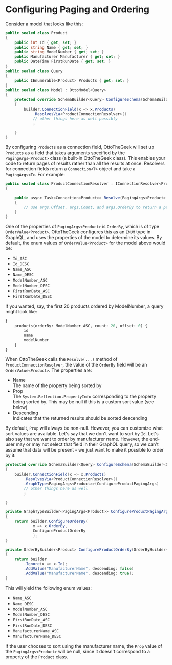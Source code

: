 # Configuring Paging and Ordering

Consider a model that looks like this:

```csharp
public sealed class Product
{
    public int Id { get; set; }
    public string Name { get; set; }
    public string ModelNumber { get; set; }
    public Manufacturer Manufacturer { get; set; }
    public DateTime FirstRunDate { get; set; }
}
public sealed class Query
{
    public IEnumerable<Product> Products { get; set; }
}
public sealed class Model : OttoModel<Query>
{
    protected override SchemaBuilder<Query> ConfigureSchema(SchemaBuilder<Query> builder)
    {
        builder.ConnectionField(x => x.Products)
            .ResolvesVia<ProductConnectionResolver>()
            // other things here as well possibly
            ;

    }
}
```
By configuring `Products` as a connection field, OttoTheGeek will set up `Products` as a field that takes arguments specified by the `PagingArgs<Product>` class (a built-in OttoTheGeek class). This enables your code to return pages of results rather than all the results at once. Resolvers for connection fields return a `Connection<T>` object and take a `PagingArgs<T>`. For example:

```csharp
public sealed class ProductConnectionResolver : IConnectionResolver<Product>
{

    public async Task<Connection<Product>> Resolve(PagingArgs<Product> args)
    {
        // use args.Offset, args.Count, and args.OrderBy to return a page of results
    }
}
```

One of the properties of `PagingArgs<Product>` is `OrderBy`, which is of type `OrderValue<Product>`. OttoTheGeek configures this as an `ENUM` type in GraphQL, and uses the properties of the model to determine its values. By default, the enum values of `OrderValue<Product>` for the model above would be:

* `Id_ASC`
* `Id_DESC`
* `Name_ASC`
* `Name_DESC`
* `ModelNumber_ASC`
* `ModelNumber_DESC`
* `FirstRunDate_ASC`
* `FirstRunDate_DESC`

If you wanted, say, the first 20 products ordered by ModelNumber, a query might look like:
```graphql
{
    products(orderBy: ModelNumber_ASC, count: 20, offset: 0) {
        id
        name
        modelNumber
    }
}
```

When OttoTheGeek calls the `Resolve(...)` method of `ProductConnectionResolver`, the value of the `OrderBy` field will be an `OrderValue<Product>`. The properties are:

* Name <br />
  The name of the property being sorted by
* Prop <br />
  The `System.Reflection.PropertyInfo` corresponding to the property being sorted by. This may be null if this is a custom sort value (see below)
* Descending <br />
  Indicates that the returned results should be sorted descending

By default, `Prop` will always be non-null. However, you can customize what sort values are available.
Let's say that we don't want to sort by `Id`.
Let's also say that we want to order by manufacturer name. However, the end-user may or may not select that field in their GraphQL query, so we can't assume that data will be present - we just want to make it possible to order by it:


```csharp
protected override SchemaBuilder<Query> ConfigureSchema(SchemaBuilder<Query> builder)
{
    builder.ConnectionField(x => x.Products)
        .ResolvesVia<ProductConnectionResolver>()
        .GraphType<PagingArgs<Product>>(ConfigureProductPagingArgs)
        // other things here as well
        ;

}

private GraphTypeBuilder<PagingArgs<Product>> ConfigureProductPagingArgs(GraphTypeBuilder<PagingArgs<Product>> builder)
{
    return builder.ConfigureOrderBy(
            x => x.OrderBy,
            ConfigureProductOrderBy
            );
}

private OrderByBuilder<Product> ConfigureProductOrderBy(OrderByBuilder<Product> builder)
{
    return builder
        .Ignore(x => x.Id);
        .AddValue("ManufacturerName", descending: false)
        .AddValue("ManufacturerName", descending: true);
}
```

This will yield the following enum values:

* `Name_ASC`
* `Name_DESC`
* `ModelNumber_ASC`
* `ModelNumber_DESC`
* `FirstRunDate_ASC`
* `FirstRunDate_DESC`
* `ManufacturerName_ASC`
* `ManufacturerName_DESC`

If the user chooses to sort using the manufacturer name, the `Prop` value of the `PagingArgs<Product>` will be null, since it doesn't correspond to a property of the `Product` class.